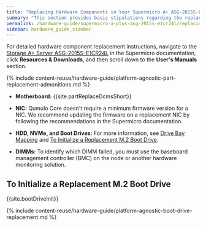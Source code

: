 ```yaml
---
title: "Replacing Hardware Components in Your Supermicro A+ ASG-2015S-E1CR24L Nodes"
summary: "This section provides basic stipulations regarding the replacement of certain hardware components in Supermicro 2015S nodes."
permalink: /hardware-guide/supermicro-a-plus-asg-2015s-e1cr24l/replacing-hardware-components.html
sidebar: hardware_guide_sidebar
---
```


For detailed hardware component replacement instructions, navigate to the <a href="https://www.supermicro.com/en/products/system/storage/2u/asg-2015s-e1cr24l">Storage A+ Server ASG-2015S-E1CR24L</a> in the Supermicro documentation, click **Resources & Downloads**, and then scroll down to the **User's Manuals** section.

{% include content-reuse/hardware-guide/platform-agnostic-part-replacement-admonitions.md %}

* **Motherboard:** {{site.partReplaceDcmsShort}}

* **NIC:** Qumulo Core doesn't require a minimum firmware version for a NIC. We recommend updating the firmware on a replacement NIC by following the recommendations in the Supermicro documentation.

* **HDD, NVMe, and Boot Drives:** For more information, see [Drive Bay Mapping](drive-bay-mapping.html) and [To Initialize a Replacement M.2 Boot Drive](#initialize-boot-drive).

* **DIMMs:** To identify which DIMM failed, you must use the baseboard management controller (BMC) on the node or another hardware monitoring solution.

<a id="initialize-boot-drive"></a>
## To Initialize a Replacement M.2 Boot Drive

{{site.bootDriveInit}}
  
{% include content-reuse/hardware-guide/platform-agnostic-boot-drive-replacement.md %}
